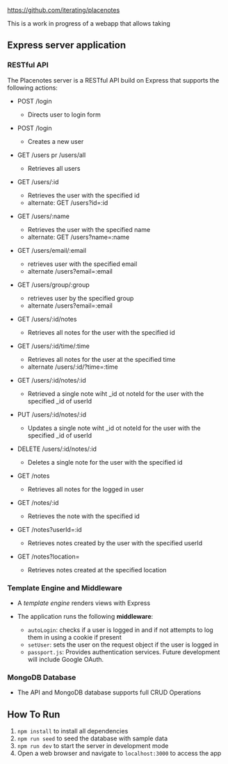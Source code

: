 https://github.com/iterating/placenotes

This is a work in progress of a webapp that allows taking

## Express server application
### RESTful API
The Placenotes server is a RESTful API build on Express that supports the following actions:
- POST /login
	- Directs user to login form
- POST /login
	+ Creates a new user

- GET /users pr /users/all
	+ Retrieves all users
- GET /users/:id
	+ Retrieves the user with the specified id
	- alternate: GET  /users?id=:id
- GET /users/:name
	+ Retrieves the user with the specified name
	- alternate: GET  /users?name=:name
- GET /users/email/:email
	- retrieves user with the specified email
	- alternate /users?email=:email
- GET /users/group/:group
	- retrieves user by the specified group
	- alternate /users?email=:email
- GET /users/:id/notes
	+ Retrieves all notes for the user with the specified id

- GET /users/:id/time/:time
	+ Retrieves all notes for the user at the specified time
	- alternate /users/:id/?time=:time

- GET /users/:id/notes/:id
	+ Retrieved a single note wiht _id ot noteId for the user with the specified _id of userId
- PUT /users/:id/notes/:id 
	+ Updates a single note wiht _id ot noteId for the user with the specified _id of userId
- DELETE /users/:id/notes/:id 
	+ Deletes a single note for the user with the specified id

- GET /notes
	+ Retrieves all notes for the logged in user
- GET /notes/:id
	+ Retrieves the note with the specified id
- GET /notes?userId=:id
	+ Retrieves notes created by the user with the specified userId
- GET /notes?location=<VALUE>
	+ Retrieves notes created at the specified location
### Template Engine and Middleware
- A *template engine* renders views with Express

- The application runs the following **middleware**:
  - `autoLogin`: checks if a user is logged in and if not attempts to log them in using a cookie if present
  - `setUser`: sets the user on the request object if the user is logged in
  - `passport.js`: Provides authentication services. Future development will include Google OAuth. 
### MongoDB Database
- The API and MongoDB database supports full CRUD Operations

## How To Run

1. `npm install` to install all dependencies
2. `npm run seed` to seed the database with sample data
3. `npm run dev` to start the server in development mode
4. Open a web browser and navigate to `localhost:3000` to access the app

